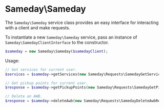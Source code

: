 # Sameday\Sameday

The `Sameday\Sameday` service class provides an easy interface for interacting with a client and make requests.

To instantiate a new `Sameday\Sameday` service, pass an instance of `Sameday\SamedayClientInterface` to the constructor.

```php
$sameday = new Sameday\Sameday($samedayClient);
```

Usage:

```php
// Get services for current user.
$services = $sameday->getServices(new Sameday\Requests\SamedayGetServicesRequest());

// Get pickup points for current user.
$response = $sameday->getPickupPoints(new Sameday\Requests\SamedayGetPickupPointsRequest());

// Delete an AWB.
$response = $sameday->deleteAwb(new Sameday\Requests\SamedayDeleteAwbRequest('{awb_number}'));
```
